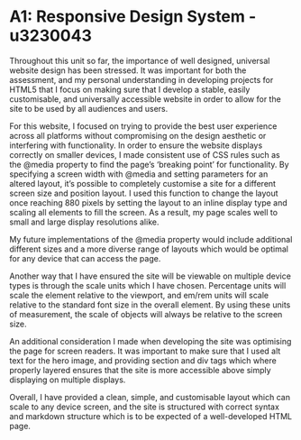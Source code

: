 # A1: Responsive Design System - u3230043

Throughout this unit so far, the importance of well designed, universal website design has been stressed. It was important for both the assessment, and my personal understanding in developing projects for HTML5 that I focus on making sure that I develop a stable, easily customisable, and universally accessible website in order to allow for the site to be used by all audiences and users.

For this website, I focused on trying to provide the best user experience across all platforms without compromising on the design aesthetic or interfering with functionality.  In order to ensure the website displays correctly on smaller devices, I made consistent use of CSS rules such as the @media property to find the page’s ‘breaking point’ for functionality.  By specifying a screen width with @media and setting parameters for an altered layout, it’s possible to completely customise a site for a different screen size and position layout.  I used this function to change the layout once reaching 880 pixels by setting the layout to an inline display type and scaling all elements to fill the screen.  As a result, my page scales well to small and large display resolutions alike.

My future implementations of the @media property would include additional different sizes and a more diverse range of layouts which would be optimal for any device that can access the page. 

Another way that I have ensured the site will be viewable on multiple device types is through the scale units which I have chosen. Percentage units will scale the element relative to the viewport, and em/rem units will scale relative to the standard font size in the overall <html> element. By using these units of measurement, the scale of objects will always be relative to the screen size. 

An additional consideration I made when developing the site was optimising the page for screen readers. It was important to make sure that I used alt text for the hero image, and providing section and div tags which where properly layered ensures that the site is more accessible above simply displaying on multiple displays.

Overall, I have provided a clean, simple, and customisable layout which can scale to any device screen, and the site is structured with correct syntax and markdown structure which is to be expected of a well-developed HTML page.

